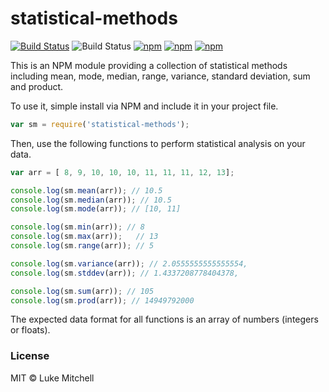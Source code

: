 # statistical-methods

[![Build Status](https://travis-ci.org/lukem512/statistical-methods.svg?branch=master)](https://travis-ci.org/lukem512/statistical-methods) ![Build Status](https://david-dm.org/lukem512/statistical-methods.svg) [![npm](https://img.shields.io/npm/l/statistical-methods.svg)](https://www.npmjs.com/package/statistical-methods) [![npm](https://img.shields.io/npm/v/statistical-methods.svg)](https://www.npmjs.com/package/statistical-methods) [![npm](https://img.shields.io/npm/dm/statistical-methods.svg)](https://www.npmjs.com/package/statistical-methods)

This is an NPM module providing a collection of statistical methods including mean, mode, median, range, variance, standard deviation, sum and product.

To use it, simple install via NPM and include it in your project file.

```js
var sm = require('statistical-methods');
```

Then, use the following functions to perform statistical analysis on your data.

```js
var arr = [ 8, 9, 10, 10, 10, 11, 11, 11, 12, 13];

console.log(sm.mean(arr)); // 10.5
console.log(sm.median(arr)); // 10.5
console.log(sm.mode(arr)); // [10, 11]

console.log(sm.min(arr)); // 8
console.log(sm.max(arr));	// 13
console.log(sm.range(arr)); // 5

console.log(sm.variance(arr)); // 2.0555555555555554,
console.log(sm.stddev(arr)); // 1.4337208778404378,

console.log(sm.sum(arr)); // 105
console.log(sm.prod(arr)); // 14949792000
```

The expected data format for all functions is an array of numbers (integers or floats).

### License

MIT © Luke Mitchell
